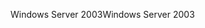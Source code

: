 <span data-ttu-id="43713-101">Windows Server 2003</span><span class="sxs-lookup"><span data-stu-id="43713-101">Windows Server 2003</span></span>